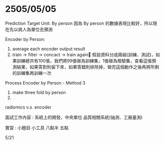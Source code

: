 # 2505/05/05

Prediction Target Unit: By person
	因為 By person 的數據表現比較好，所以現在先以病人為單位去預測

Encoder by Person:
1. average each encoder output result
2. train -> filter -> concact -> train again
	假設資料分成兩組(訓練、測試)，如果訓練總共有100張，我們將99張做為訓練集，1張做為檢驗集，查看這張預測結果，如果答對則留下來，如果答錯則排除掉，做完這個動作之後再將所剩的訓練集再訓練一次

Process Encoder by Person - Method 3
1. make three fold by person
2. 
radiomics v.s. encoder


面試工作內容 : 
系統上的開發，中央單位
品質相關系統(抽測、工廠量測)

實習 : 
小題目
小工具
八點半 五點

5/21
